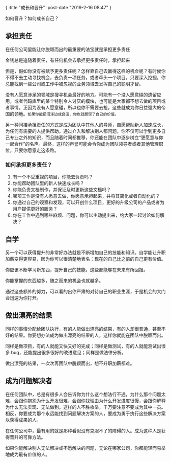 {
    :title "成长和晋升"
    :post-date "2019-2-16 08:47"
}


如何晋升？如何成长自己？

## 承担责任

在任何公司里能让你脱颖而出的最重要的法宝就是承担更多责任

金钱总是追随着责任，有任何机会去承担更多责任时，承担起来

但是，假如你没有被赋予更多责任呢？怎样靠自己去赢得这样的机会呢？有时候你不得不去主动寻找机会，去负责一项任务，或者牵头一个项目。只要深入挖掘，你总能找到一些公司或工作中被忽视的业务领域去发挥自己的聪明才智。

没有人愿意涉足的领域是搜寻机会最好的地方。可能有一个没人愿意碰的遗留应用，或者代码库里的某个特别令人讨厌的模块，也可能是大家都不想去做的项目或者事情。正因为没有人愿意碰，所以也你不需要去抢，这些就成为你日益强大的帝国的领地。`如果你能把沼泽边成良田，你也就展现了自己的价值。`

另一种间接承担责任的方式是成为团队中其他人的导师，自愿帮助新人加速成长，为任何有需要的人提供帮助。通过介入和解决别人都问题，你不仅可以学到更多自己专业之外的知识，而且随着时间都推移，你还能在团队中逐步树立“更愿意与你一起合作”的名声。最终，这样的声誉可能会令你成为团队领导者或者其他管理职位，只要你愿意走这条路。

### 如何承担更多责任？

1. 有一个不受重视的项目，你能去负责吗？
2. 你能帮助团队里的新人快速成长吗？
3. 你能负责文档制作，并保证及时更新这些文档吗？
4. 哪项工作是没有人愿意去做，你愿意承担起来，并将其简化或者自动化的？
5. 你通过自己的观察和发现，可以开创什么项目，更好的升级公司的产品或者为用户提供更好的服务？
6. 你在工作中遇到哪些麻烦、问题，你可以主动提出来，约大家一起讨论如何解决？

## 自学

另一个可以获得提升的非常好办法就是不断增加自己的技能和知识。自学能让升职加薪变得更容易，因为你可以很清楚地表名：现在的自己比之前的自己更有价值。

你应该不断学习新东西，提升自己的技能，这些都能够在未来有所回报。

你能掌握的东西越多，随之而来的机会也就越多。

通过这些额外的努力，可以看的出你严肃的对待自己的职业生涯，于是机会的大门会迅速为你打开。

## 做出漂亮的结果

同样的事情分配给团队执行，有的人能做出漂亮的结果，有的人却很普通，甚至不好的结果。你要想办法成为做出漂亮的结果的人，这样你就能在团队中脱颖而出。

同样是做项目，有的人就能又快又好的完成；同样是做测试，有的人就能测试出很多 bug，还能提出很多很好的改进意见；同样是做法律分析。

做出漂亮的结果，一次次再团队中脱颖而出，想不升职加薪都难。

## 成为问题解决者

在任何团队中，总是有很多人会告诉你为什么这个想法行不通，为什么那个问题太难，会跟你抱怨为什么开发很难，会跟你找理由为什么开发进度很慢，会跟你解释为什么无法实现、无法做到。这样的人不胜枚举，千万要注意不要成为其中一员。相反，你要成为那个永远能找到问题解决方案的人，要成为勇于执行这些解决方案以获得成果的人。

在任何公司中，最有用的就是那种看似没有克服不了的障碍的人。成为这种人是获得晋升的可靠方法。

如果你能解决别人无法解决或不愿解决的问题，无论在哪家公司，你都能轻而易举地成为最有价值的人。




